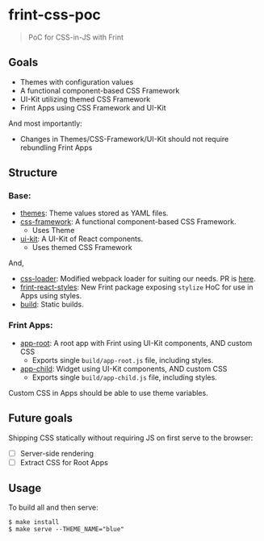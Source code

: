 # frint-css-poc

> PoC for CSS-in-JS with Frint

## Goals

* Themes with configuration values
* A functional component-based CSS Framework
* UI-Kit utilizing themed CSS Framework
* Frint Apps using CSS Framework and UI-Kit

And most importantly:

* Changes in Themes/CSS-Framework/UI-Kit should not require rebundling Frint Apps

## Structure

### Base:

* [themes](./themes): Theme values stored as YAML files.
* [css-framework](./css-framework): A functional component-based CSS Framework.
  * Uses Theme
* [ui-kit](./ui-kit): A UI-Kit of React components.
  * Uses themed CSS Framework

And,

* [css-loader](./css-loader): Modified webpack loader for suiting our needs. PR is [here](https://github.com/webpack-contrib/css-loader/pull/496).
* [frint-react-styles](./frint-react-styles): New Frint package exposing `stylize` HoC for use in Apps using styles.
* [build](./build): Static builds.

### Frint Apps:

* [app-root](./app-root): A root app with Frint using UI-Kit components, AND custom CSS
  * Exports single `build/app-root.js` file, including styles.
* [app-child](./app-child): Widget using UI-Kit components, AND custom CSS
  * Exports single `build/app-child.js` file, including styles.

Custom CSS in Apps should be able to use theme variables.

## Future goals

Shipping CSS statically without requiring JS on first serve to the browser:

* [ ] Server-side rendering
* [ ] Extract CSS for Root Apps

## Usage

To build all and then serve:

```
$ make install
$ make serve --THEME_NAME="blue"
```
